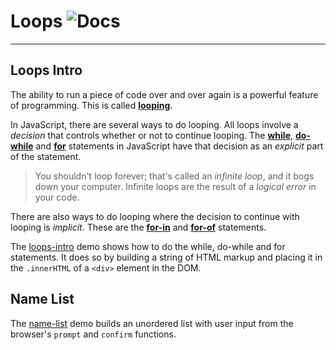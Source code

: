 # Loops ![Docs](https://img.shields.io/badge/Documentation%20Status-10--40%25%20Rough%20Outline-red?logo=Read%20the%20Docs)

----

## Loops Intro

The ability to run a piece of code over and over again is a powerful feature of programming. This is called [**looping**](https://developer.mozilla.org/en-US/docs/Web/JavaScript/Guide/Loops_and_iteration).

In JavaScript, there are several ways to do looping. All loops involve a *decision* that controls whether or not to continue looping. The [**while**](https://developer.mozilla.org/en-US/docs/Web/JavaScript/Guide/Loops_and_iteration#while_statement), [**do-while**](https://developer.mozilla.org/en-US/docs/Web/JavaScript/Guide/Loops_and_iteration#do...while_statement) and [**for**](https://developer.mozilla.org/en-US/docs/Web/JavaScript/Guide/Loops_and_iteration#for_statement) statements in JavaScript have that decision as an *explicit* part of the statement.

> You shouldn't loop forever; that's called an *infinite loop*, and it bogs down your computer. Infinite loops are the result of a *logical error* in your code.

There are also ways to do looping where the decision to continue with looping is *implicit*. These are the [**for-in**](https://developer.mozilla.org/en-US/docs/Web/JavaScript/Guide/Loops_and_iteration#for...in_statement) and [**for-of**](https://developer.mozilla.org/en-US/docs/Web/JavaScript/Guide/Loops_and_iteration#for...of_statement) statements.

The [loops-intro](./demos/loops-intro/js/main.js) demo shows how to do the while, do-while and for statements. It does so by building a string of HTML markup and placing it in the `.innerHTML` of a `<div>` element in the DOM.

## Name List

The [name-list](./demos/name-list/js/main.js) demo builds an unordered list with user input from the browser's `prompt` and `confirm` functions.
